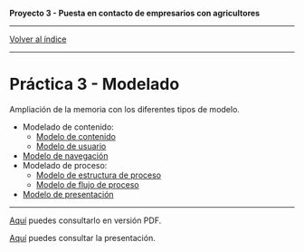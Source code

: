 __Proyecto 3 - Puesta en contacto de empresarios con agricultores__

---

[Volver al índice](../../README.md)

---

# Práctica 3 - Modelado

Ampliación de la memoria con los diferentes tipos de modelo.

* Modelado de contenido:
  * [Modelo de contenido](content-model.mdzip)
  * [Modelo de usuario](user-model.mdzip)
* [Modelo de navegación](navigation-model.mdzip)
* Modelado de proceso:
  * [Modelo de estructura de proceso]()
  * [Modelo de flujo de proceso]()
* [Modelo de presentación](presentation-model.mdzip)

---

[Aquí](../../assets/memoria_v2.pdf) puedes consultarlo en versión PDF.

[Aquí](../../assets/presentacion_p3.pdf) puedes consultar la presentación.

